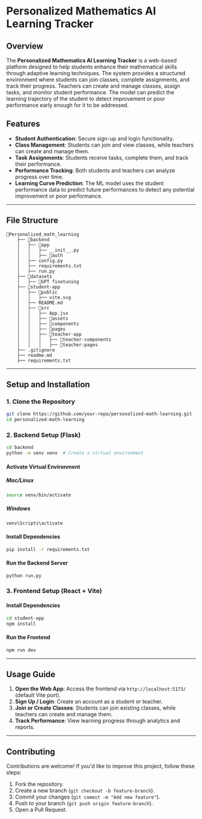 # Personalized Mathematics AI Learning Tracker

## Overview

The **Personalized Mathematics AI Learning Tracker** is a web-based platform designed to help students enhance their mathematical skills through adaptive learning techniques. The system provides a structured environment where students can join classes, complete assignments, and track their progress. Teachers can create and manage classes, assign tasks, and monitor student performance. The model can predict the learning trajectory of the student to detect improvement or poor performance early enough for it to be addressed.

## Features

- **Student Authentication**: Secure sign-up and login functionality.
- **Class Management**: Students can join and view classes, while teachers can create and manage them.
- **Task Assignments**: Students receive tasks, complete them, and track their performance.
- **Performance Tracking**: Both students and teachers can analyze progress over time.
- **Learning Curve Prediction**: The ML model uses the student performance data to predict future performances to detect any potential improvement or poor performance.

---

## File Structure

```
📁Personalized_math_learning
    ├── 📁backend
    │   ├── 📁app
    │   │   ├── __init__.py
    │   │   ├── 📁auth
    │   ├── config.py
    │   ├── requirements.txt
    │   ├── run.py
    ├── 📁datasets
    │   ├── 📁GPT finetuning
    ├── 📁student-app
    │   ├── 📁public
    │   │   ├── vite.svg
    │   ├── README.md
    │   ├── 📁src
    │   │   ├── App.jsx
    │   │   ├── 📁assets
    │   │   ├── 📁components
    │   │   ├── 📁pages
    │   │   ├── 📁teacher-app
    │   │   │   ├── 📁teacher-components
    │   │   │   ├── 📁teacher-pages
    ├── .gitignore
    ├── readme.md
    ├── requirements.txt
```

---

## Setup and Installation

### 1. Clone the Repository

```sh
git clone https://github.com/your-repo/personalized-math-learning.git
cd personalized-math-learning
```

### 2. Backend Setup (Flask)

```sh
cd backend
python -m venv venv  # Create a virtual environment
```

#### Activate Virtual Environment

##### Mac/Linux

```sh
source venv/bin/activate
```

##### Windows

```sh
venv\Scripts\activate
```

#### Install Dependencies

```sh
pip install -r requirements.txt 
```

#### Run the Backend Server

```sh
python run.py
```

### 3. Frontend Setup (React + Vite)

#### Install Dependencies

```sh
cd student-app
npm install
```

#### Run the Frontend

```sh
npm run dev
```

---

## Usage Guide

1. **Open the Web App**: Access the frontend via `http://localhost:5173/` (default Vite port).
2. **Sign Up / Login**: Create an account as a student or teacher.
3. **Join or Create Classes**: Students can join existing classes, while teachers can create and manage them.
4. **Track Performance**: View learning progress through analytics and reports.

---

## Contributing

Contributions are welcome! If you'd like to improve this project, follow these steps:

1. Fork the repository.
2. Create a new branch (`git checkout -b feature-branch`).
3. Commit your changes (`git commit -m "Add new feature"`).
4. Push to your branch (`git push origin feature-branch`).
5. Open a Pull Request.